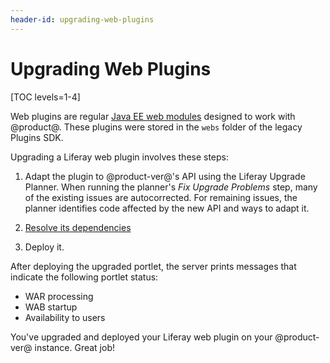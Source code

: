 ```yaml
---
header-id: upgrading-web-plugins
---
```


# Upgrading Web Plugins

[TOC levels=1-4]

Web plugins are regular
[Java EE web modules](https://docs.oracle.com/cd/E19226-01/820-7627/bnadx/index.html)
designed to work with @product@. These plugins were stored in the `webs` folder
of the legacy Plugins SDK.

Upgrading a Liferay web plugin involves these steps:

1.  Adapt the plugin to @product-ver@'s API using the Liferay Upgrade Planner.
    When running the planner's *Fix Upgrade Problems* step, many of the existing
    issues are autocorrected. For remaining issues, the planner identifies code
    affected by the new API and ways to adapt it.

2.  [Resolve its dependencies](/docs/7-0/tutorials/-/knowledge_base/t/resolving-a-plugins-dependencies)

3.  Deploy it.

After deploying the upgraded portlet, the server prints messages that indicate
the following portlet status:

-   WAR processing
-   WAB startup
-   Availability to users

You've upgraded and deployed your Liferay web plugin on your @product-ver@
instance. Great job!
